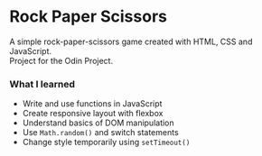 # Rock Paper Scissors

A simple rock-paper-scissors game created with HTML, CSS and JavaScript.<br>
Project for the Odin Project.

### What I learned
* Write and use functions in JavaScript
* Create responsive layout with flexbox
* Understand basics of DOM manipulation
* Use `Math.random()` and switch statements
* Change style temporarily using `setTimeout()`

